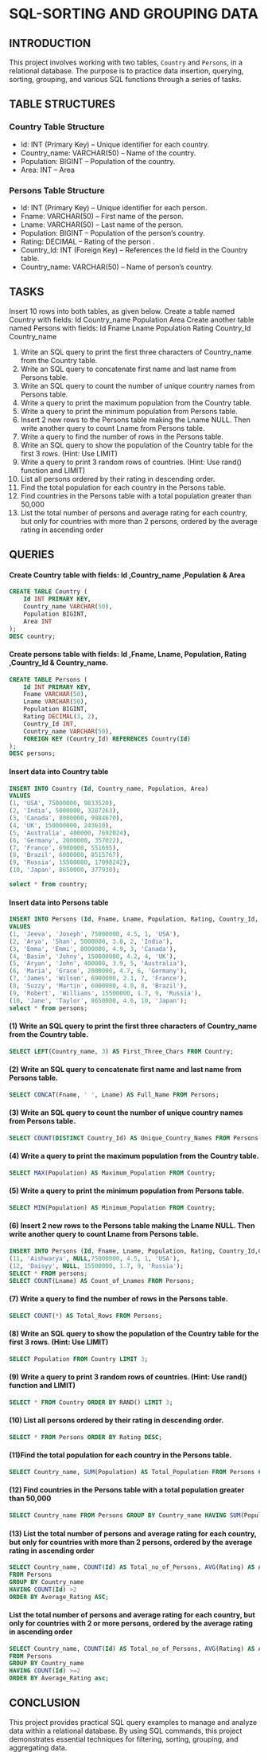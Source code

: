 # SQL-SORTING AND GROUPING DATA
## INTRODUCTION
This project involves working with two tables, `Country` and `Persons`, in a relational database. The purpose is to practice data insertion, querying, sorting, grouping, and various SQL functions through a series of tasks.
## TABLE STRUCTURES
### Country Table Structure
* Id: INT (Primary Key) – Unique identifier for each country.
* Country_name: VARCHAR(50) – Name of the country.
* Population: BIGINT – Population of the country.
* Area: INT – Area
### Persons Table Structure
* Id: INT (Primary Key) – Unique identifier for each person.
* Fname: VARCHAR(50) – First name of the person.
* Lname: VARCHAR(50) – Last name of the person.
* Population: BIGINT – Population of the person’s country.
* Rating: DECIMAL – Rating of the person .
* Country_Id: INT (Foreign Key) – References the Id field in the Country table.
* Country_name: VARCHAR(50) – Name of person’s country.
## TASKS
Insert 10 rows into both tables, as given below. Create a table named Country with fields: Id Country_name Population Area Create another table named Persons with fields: Id Fname Lname Population Rating Country_Id Country_name
1. Write an SQL query to print the first three characters of Country_name from the Country table.
2. Write an SQL query to concatenate first name and last name from Persons table.
3.  Write an SQL query to count the number of unique country names from Persons table.
4. Write a query to print the maximum population from the Country table.
5. Write a query to print the minimum population from Persons table.
6. Insert 2 new rows to the Persons table making the Lname NULL. Then write another query to count Lname from Persons table.
7. Write a query to find the number of rows in the Persons table.
8. Write an SQL query to show the population of the Country table for the first 3 rows. (Hint: Use LIMIT)
9. Write a query to print 3 random rows of countries. (Hint: Use rand() function and LIMIT)
10. List all persons ordered by their rating in descending order.
11. Find the total population for each country in the Persons table.
12. Find countries in the Persons table with a total population greater than 50,000
13. List the total number of persons and average rating for each country, but only for countries with more than 2 persons, ordered by the average rating in ascending order
## QUERIES
#### Create Country table with fields: Id ,Country_name ,Population & Area 
```sql
CREATE TABLE Country (
    Id INT PRIMARY KEY,
    Country_name VARCHAR(50),
    Population BIGINT,
    Area INT
);
DESC country;
```
#### Create persons table with fields: Id ,Fname, Lname, Population, Rating ,Country_Id & Country_name.
```sql
CREATE TABLE Persons (
    Id INT PRIMARY KEY,
    Fname VARCHAR(50),
    Lname VARCHAR(50),
    Population BIGINT,
    Rating DECIMAL(3, 2),
    Country_Id INT,
    Country_name VARCHAR(50),
    FOREIGN KEY (Country_Id) REFERENCES Country(Id)
);
DESC persons;
```
#### Insert data into Country table
```sql
INSERT INTO Country (Id, Country_name, Population, Area)
VALUES 
(1, 'USA', 75000000, 9833520),
(2, 'India', 5000000, 3287263),
(3, 'Canada', 8000000, 9984670),
(4, 'UK', 150000000, 243610),
(5, 'Australia', 400000, 7692024),
(6, 'Germany', 2000000, 357022),
(7, 'France', 6900000, 551695),
(8, 'Brazil', 6000000, 8515767),
(9, 'Russia', 15500000, 17098242),
(10, 'Japan', 8650000, 377930);

select * from country;
```
#### Insert data into Persons table
```sql
INSERT INTO Persons (Id, Fname, Lname, Population, Rating, Country_Id, Country_name)
VALUES
(1, 'Jeeva', 'Joseph', 75000000, 4.5, 1, 'USA'),
(2, 'Arya', 'Shan', 5000000, 3.8, 2, 'India'),
(3, 'Emma', 'Emmi', 8000000, 4.9, 3, 'Canada'),
(4, 'Basim', 'Johny', 150000000, 4.2, 4, 'UK'),
(5, 'Aryan', 'John', 400000, 3.9, 5, 'Australia'),
(6, 'Maria', 'Grace', 2000000, 4.7, 6, 'Germany'),
(7, 'James', 'Wilson', 6900000, 2.1, 7, 'France'),
(8, 'Suzzy', 'Martin', 6000000, 4.0, 8, 'Brazil'),
(9, 'Robert', 'Williams', 15500000, 1.7, 9, 'Russia'),
(10, 'Jane', 'Taylor', 8650000, 4.6, 10, 'Japan');
select * from persons;
```
 #### (1) Write an SQL query to print the first three characters of Country_name from the Country table. 
 ```sql
SELECT LEFT(Country_name, 3) AS First_Three_Chars FROM Country;
```
#### (2) Write an SQL query to concatenate first name and last name from Persons table.
```sql
SELECT CONCAT(Fname, ' ', Lname) AS Full_Name FROM Persons;
```
#### (3) Write an SQL query to count the number of unique country names from Persons table. 
```sql
SELECT COUNT(DISTINCT Country_Id) AS Unique_Country_Names FROM Persons;
```
#### (4) Write a query to print the maximum population from the Country table. 
```sql
SELECT MAX(Population) AS Maximum_Population FROM Country;
```
#### (5) Write a query to print the minimum population from Persons table.
```sql
SELECT MIN(Population) AS Minimum_Population FROM Country;
```
#### (6) Insert 2 new rows to the Persons table making the Lname NULL. Then write another query to count Lname from Persons table.
```sql
INSERT INTO Persons (Id, Fname, Lname, Population, Rating, Country_Id,Country_name) VALUES
(11, 'Aishwarya', NULL,75000000, 4.5, 1, 'USA'),
(12, 'Daisyy', NULL, 15500000, 1.7, 9, 'Russia');
SELECT * FROM persons;
SELECT COUNT(Lname) AS Count_of_Lnames FROM Persons;
```
#### (7) Write a query to find the number of rows in the Persons table. 
```sql
SELECT COUNT(*) AS Total_Rows FROM Persons;
```
#### (8) Write an SQL query to show the population of the Country table for the first 3 rows. (Hint: Use LIMIT) 
```sql
SELECT Population FROM Country LIMIT 3;
```
#### (9) Write a query to print 3 random rows of countries. (Hint: Use rand() function and LIMIT) 
```sql
SELECT * FROM Country ORDER BY RAND() LIMIT 3;
```
#### (10) List all persons ordered by their rating in descending order. 
```sql
SELECT * FROM Persons ORDER BY Rating DESC;
```
 #### (11)Find the total population for each country in the Persons table. 
 ```sql
SELECT Country_name, SUM(Population) AS Total_Population FROM Persons GROUP BY Country_name;
```
 #### (12) Find countries in the Persons table with a total population greater than 50,000
```sql
SELECT Country_name FROM Persons GROUP BY Country_name HAVING SUM(Population) > 50000;
```
#### (13) List the total number of persons and average rating for each country, but only for countries with more than 2 persons, ordered by the average rating in ascending order
```sql
SELECT Country_name, COUNT(Id) AS Total_no_of_Persons, AVG(Rating) AS Average_Rating
FROM Persons
GROUP BY Country_name
HAVING COUNT(Id) >2
ORDER BY Average_Rating ASC;
```
#### List the total number of persons and average rating for each country, but only for countries with  2 or more persons, ordered by the average rating in ascending order
```sql
SELECT Country_name, COUNT(Id) AS Total_no_of_Persons, AVG(Rating) AS Average_Rating
FROM Persons
GROUP BY Country_name
HAVING COUNT(Id) >=2
ORDER BY Average_Rating asc;
```
## CONCLUSION
This project provides practical SQL query examples to manage and analyze data within a relational database. By using SQL commands, this project demonstrates essential techniques for filtering, sorting, grouping, and aggregating data. 
